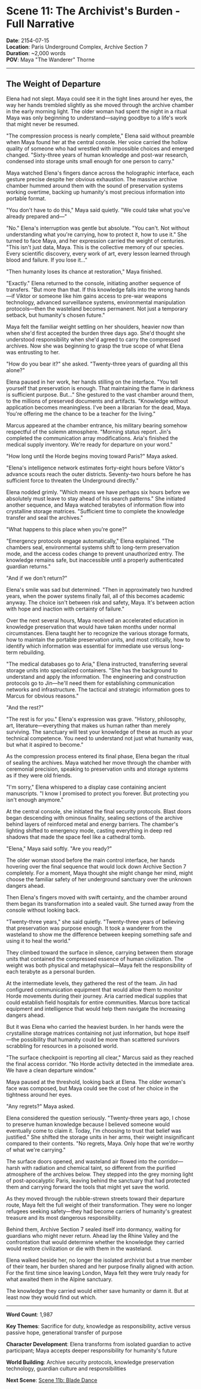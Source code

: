 # Scene 11: The Archivist's Burden - Full Narrative

**Date**: 2154-07-15  
**Location**: Paris Underground Complex, Archive Section 7  
**Duration**: ~2,000 words  
**POV**: Maya "The Wanderer" Thorne  

---

## The Weight of Departure

Elena had not slept. Maya could see it in the tight lines around her eyes, the way her hands trembled slightly as she moved through the archive chamber in the early morning light. The older woman had spent the night in a ritual Maya was only beginning to understand—saying goodbye to a life's work that might never be resumed.

"The compression process is nearly complete," Elena said without preamble when Maya found her at the central console. Her voice carried the hollow quality of someone who had wrestled with impossible choices and emerged changed. "Sixty-three years of human knowledge and post-war research, condensed into storage units small enough for one person to carry."

Maya watched Elena's fingers dance across the holographic interface, each gesture precise despite her obvious exhaustion. The massive archive chamber hummed around them with the sound of preservation systems working overtime, backing up humanity's most precious information into portable format.

"You don't have to do this," Maya said quietly. "We could take what you've already prepared and—"

"No." Elena's interruption was gentle but absolute. "You can't. Not without understanding what you're carrying, how to protect it, how to use it." She turned to face Maya, and her expression carried the weight of centuries. "This isn't just data, Maya. This is the collective memory of our species. Every scientific discovery, every work of art, every lesson learned through blood and failure. If you lose it..."

"Then humanity loses its chance at restoration," Maya finished.

"Exactly." Elena returned to the console, initiating another sequence of transfers. "But more than that. If this knowledge falls into the wrong hands—if Viktor or someone like him gains access to pre-war weapons technology, advanced surveillance systems, environmental manipulation protocols—then the wasteland becomes permanent. Not just a temporary setback, but humanity's chosen future."

Maya felt the familiar weight settling on her shoulders, heavier now than when she'd first accepted the burden three days ago. She'd thought she understood responsibility when she'd agreed to carry the compressed archives. Now she was beginning to grasp the true scope of what Elena was entrusting to her.

"How do you bear it?" she asked. "Twenty-three years of guarding all this alone?"

Elena paused in her work, her hands stilling on the interface. "You tell yourself that preservation is enough. That maintaining the flame in darkness is sufficient purpose. But..." She gestured to the vast chamber around them, to the millions of preserved documents and artifacts. "Knowledge without application becomes meaningless. I've been a librarian for the dead, Maya. You're offering me the chance to be a teacher for the living."

Marcus appeared at the chamber entrance, his military bearing somehow respectful of the solemn atmosphere. "Morning status report. Jin's completed the communication array modifications. Aria's finished the medical supply inventory. We're ready for departure on your word."

"How long until the Horde begins moving toward Paris?" Maya asked.

"Elena's intelligence network estimates forty-eight hours before Viktor's advance scouts reach the outer districts. Seventy-two hours before he has sufficient force to threaten the Underground directly."

Elena nodded grimly. "Which means we have perhaps six hours before we absolutely must leave to stay ahead of his search patterns." She initiated another sequence, and Maya watched terabytes of information flow into crystalline storage matrices. "Sufficient time to complete the knowledge transfer and seal the archives."

"What happens to this place when you're gone?"

"Emergency protocols engage automatically," Elena explained. "The chambers seal, environmental systems shift to long-term preservation mode, and the access codes change to prevent unauthorized entry. The knowledge remains safe, but inaccessible until a properly authenticated guardian returns."

"And if we don't return?"

Elena's smile was sad but determined. "Then in approximately two hundred years, when the power systems finally fail, all of this becomes academic anyway. The choice isn't between risk and safety, Maya. It's between action with hope and inaction with certainty of failure."

Over the next several hours, Maya received an accelerated education in knowledge preservation that would have taken months under normal circumstances. Elena taught her to recognize the various storage formats, how to maintain the portable preservation units, and most critically, how to identify which information was essential for immediate use versus long-term rebuilding.

"The medical databases go to Aria," Elena instructed, transferring several storage units into specialized containers. "She has the background to understand and apply the information. The engineering and construction protocols go to Jin—he'll need them for establishing communication networks and infrastructure. The tactical and strategic information goes to Marcus for obvious reasons."

"And the rest?"

"The rest is for you." Elena's expression was grave. "History, philosophy, art, literature—everything that makes us human rather than merely surviving. The sanctuary will test your knowledge of these as much as your technical competence. You need to understand not just what humanity was, but what it aspired to become."

As the compression process entered its final phase, Elena began the ritual of sealing the archives. Maya watched her move through the chamber with ceremonial precision, speaking to preservation units and storage systems as if they were old friends.

"I'm sorry," Elena whispered to a display case containing ancient manuscripts. "I know I promised to protect you forever. But protecting you isn't enough anymore."

At the central console, she initiated the final security protocols. Blast doors began descending with ominous finality, sealing sections of the archive behind layers of reinforced metal and energy barriers. The chamber's lighting shifted to emergency mode, casting everything in deep red shadows that made the space feel like a cathedral tomb.

"Elena," Maya said softly. "Are you ready?"

The older woman stood before the main control interface, her hands hovering over the final sequence that would lock down Archive Section 7 completely. For a moment, Maya thought she might change her mind, might choose the familiar safety of her underground sanctuary over the unknown dangers ahead.

Then Elena's fingers moved with swift certainty, and the chamber around them began its transformation into a sealed vault. She turned away from the console without looking back.

"Twenty-three years," she said quietly. "Twenty-three years of believing that preservation was purpose enough. It took a wanderer from the wasteland to show me the difference between keeping something safe and using it to heal the world."

They climbed toward the surface in silence, carrying between them storage units that contained the compressed essence of human civilization. The weight was both physical and metaphysical—Maya felt the responsibility of each terabyte as a personal burden.

At the intermediate levels, they gathered the rest of the team. Jin had configured communication equipment that would allow them to monitor Horde movements during their journey. Aria carried medical supplies that could establish field hospitals for entire communities. Marcus bore tactical equipment and intelligence that would help them navigate the increasing dangers ahead.

But it was Elena who carried the heaviest burden. In her hands were the crystalline storage matrices containing not just information, but hope itself—the possibility that humanity could be more than scattered survivors scrabbling for resources in a poisoned world.

"The surface checkpoint is reporting all clear," Marcus said as they reached the final access corridor. "No Horde activity detected in the immediate area. We have a clean departure window."

Maya paused at the threshold, looking back at Elena. The older woman's face was composed, but Maya could see the cost of her choice in the tightness around her eyes.

"Any regrets?" Maya asked.

Elena considered the question seriously. "Twenty-three years ago, I chose to preserve human knowledge because I believed someone would eventually come to claim it. Today, I'm choosing to trust that belief was justified." She shifted the storage units in her arms, their weight insignificant compared to their contents. "No regrets, Maya. Only hope that we're worthy of what we're carrying."

The surface doors opened, and wasteland air flowed into the corridor—harsh with radiation and chemical taint, so different from the purified atmosphere of the archives below. They stepped into the grey morning light of post-apocalyptic Paris, leaving behind the sanctuary that had protected them and carrying forward the tools that might yet save the world.

As they moved through the rubble-strewn streets toward their departure route, Maya felt the full weight of their transformation. They were no longer refugees seeking safety—they had become carriers of humanity's greatest treasure and its most dangerous responsibility.

Behind them, Archive Section 7 sealed itself into dormancy, waiting for guardians who might never return. Ahead lay the Rhine Valley and the confrontation that would determine whether the knowledge they carried would restore civilization or die with them in the wasteland.

Elena walked beside her, no longer the isolated archivist but a true member of their team, her burden shared and her purpose finally aligned with action. For the first time since leaving London, Maya felt they were truly ready for what awaited them in the Alpine sanctuary.

The knowledge they carried would either save humanity or damn it. But at least now they would find out which.

---

**Word Count**: 1,987

**Key Themes**: Sacrifice for duty, knowledge as responsibility, active versus passive hope, generational transfer of purpose

**Character Development**: Elena transforms from isolated guardian to active participant; Maya accepts deeper responsibility for humanity's future

**World Building**: Archive security protocols, knowledge preservation technology, guardian culture and responsibilities

**Next Scene**: [Scene 11b: Blade Dance](../scenes/scene-11b-blade-dance.md)

